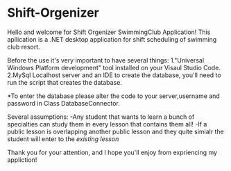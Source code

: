 # Shift-Orgenizer
Hello and welcome for Shift Orgenizer SwimmingClub Application!
This apllication is a .NET desktop application for shift scheduling of swimming club resort.

Before the use it's very important to have several things:
1."Universal Windows Platform development" tool installed on your Visaul Studio Code.
2.MySql Localhost server and an IDE to create the database, you'll need to run the script that creates the database.

*To enter the database please alter the code to your server,username and password in Class DatabaseConnector.

Several assumptions:
-Any student that wants to learn a bunch of specialties can study them in every lesson that contains them all!
-If a public lesson is overlapping another public lesson and they quite simialr the student will enter to the *existing lesson*

Thank you for your attention, and I hope you'll enjoy from expriencing my appliction!
